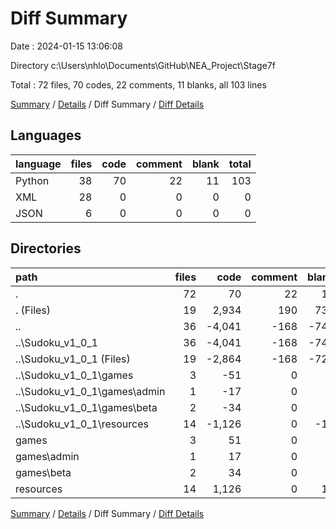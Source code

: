 # Diff Summary

Date : 2024-01-15 13:06:08

Directory c:\\Users\\nhlo\\Documents\\GitHub\\NEA_Project\\Stage7f

Total : 72 files,  70 codes, 22 comments, 11 blanks, all 103 lines

[Summary](results.md) / [Details](details.md) / Diff Summary / [Diff Details](diff-details.md)

## Languages
| language | files | code | comment | blank | total |
| :--- | ---: | ---: | ---: | ---: | ---: |
| Python | 38 | 70 | 22 | 11 | 103 |
| XML | 28 | 0 | 0 | 0 | 0 |
| JSON | 6 | 0 | 0 | 0 | 0 |

## Directories
| path | files | code | comment | blank | total |
| :--- | ---: | ---: | ---: | ---: | ---: |
| . | 72 | 70 | 22 | 11 | 103 |
| . (Files) | 19 | 2,934 | 190 | 739 | 3,863 |
| .. | 36 | -4,041 | -168 | -742 | -4,951 |
| ..\\Sudoku_v1_0_1 | 36 | -4,041 | -168 | -742 | -4,951 |
| ..\\Sudoku_v1_0_1 (Files) | 19 | -2,864 | -168 | -728 | -3,760 |
| ..\\Sudoku_v1_0_1\\games | 3 | -51 | 0 | 0 | -51 |
| ..\\Sudoku_v1_0_1\\games\\admin | 1 | -17 | 0 | 0 | -17 |
| ..\\Sudoku_v1_0_1\\games\\beta | 2 | -34 | 0 | 0 | -34 |
| ..\\Sudoku_v1_0_1\\resources | 14 | -1,126 | 0 | -14 | -1,140 |
| games | 3 | 51 | 0 | 0 | 51 |
| games\\admin | 1 | 17 | 0 | 0 | 17 |
| games\\beta | 2 | 34 | 0 | 0 | 34 |
| resources | 14 | 1,126 | 0 | 14 | 1,140 |

[Summary](results.md) / [Details](details.md) / Diff Summary / [Diff Details](diff-details.md)